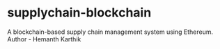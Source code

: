 # supplychain-blockchain
A blockchain-based supply chain management system using Ethereum.
<br>
Author - Hemanth Karthik

